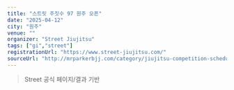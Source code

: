 ```yaml
---
title: "스트릿 주짓수 97 원주 오픈"
date: "2025-04-12"
city: "원주"
venue: ""
organizer: "Street Jiujitsu"
tags: ["gi","street"]
registrationUrl: "https://www.street-jiujitsu.com/"
sourceUrl: "http://mrparkerbjj.com/category/jiujitsu-competition-schedule/"
---
```


> Street 공식 페이지/결과 기반
